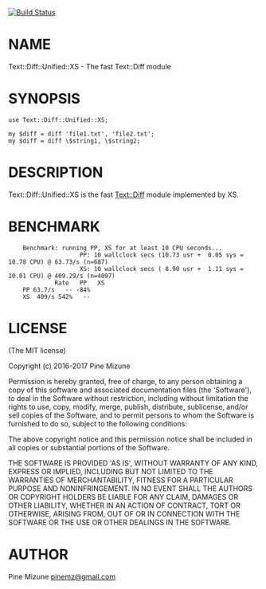 [![Build Status](https://travis-ci.org/pine/p5-Text-Diff-Unified-XS.svg?branch=master)](https://travis-ci.org/pine/p5-Text-Diff-Unified-XS)
# NAME

Text::Diff::Unified::XS - The fast Text::Diff module

# SYNOPSIS

    use Text::Diff::Unified::XS;

    my $diff = diff 'file1.txt', 'file2.txt';
    my $diff = diff \$string1, \$string2;

# DESCRIPTION

Text::Diff::Unified::XS is the fast [Text::Diff](https://metacpan.org/pod/Text::Diff) module implemented by XS.

# BENCHMARK

        Benchmark: running PP, XS for at least 10 CPU seconds...
                        PP: 10 wallclock secs (10.73 usr +  0.05 sys = 10.78 CPU) @ 63.73/s (n=687)
                        XS: 10 wallclock secs ( 8.90 usr +  1.11 sys = 10.01 CPU) @ 409.29/s (n=4097)
                 Rate   PP   XS
        PP 63.7/s   -- -84%
        XS  409/s 542%   --

# LICENSE

(The MIT license)

Copyright (c) 2016-2017 Pine Mizune

Permission is hereby granted, free of charge, to any person obtaining
a copy of this software and associated documentation files (the
'Software'), to deal in the Software without restriction, including
without limitation the rights to use, copy, modify, merge, publish,
distribute, sublicense, and/or sell copies of the Software, and to
permit persons to whom the Software is furnished to do so, subject to
the following conditions:

The above copyright notice and this permission notice shall be
included in all copies or substantial portions of the Software.

THE SOFTWARE IS PROVIDED 'AS IS', WITHOUT WARRANTY OF ANY KIND,
EXPRESS OR IMPLIED, INCLUDING BUT NOT LIMITED TO THE WARRANTIES OF
MERCHANTABILITY, FITNESS FOR A PARTICULAR PURPOSE AND NONINFRINGEMENT.
IN NO EVENT SHALL THE AUTHORS OR COPYRIGHT HOLDERS BE LIABLE FOR ANY
CLAIM, DAMAGES OR OTHER LIABILITY, WHETHER IN AN ACTION OF CONTRACT,
TORT OR OTHERWISE, ARISING FROM, OUT OF OR IN CONNECTION WITH THE
SOFTWARE OR THE USE OR OTHER DEALINGS IN THE SOFTWARE.

# AUTHOR

Pine Mizune <pinemz@gmail.com>
